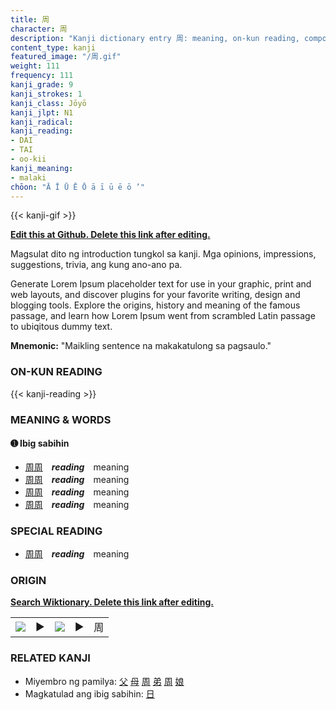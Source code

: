 ```yaml
---
title: 周
character: 周
description: "Kanji dictionary entry 周: meaning, on-kun reading, compounds, origin, related kanji"
content_type: kanji
featured_image: "/周.gif"
weight: 111
frequency: 111
kanji_grade: 9
kanji_strokes: 1
kanji_class: Jōyō
kanji_jlpt: N1
kanji_radical: 
kanji_reading: 
- DAI
- TAI
- oo-kii
kanji_meaning:
- malaki
chōon: "Ā Ī Ū Ē Ō ā ī ū ē ō ’"
---
```

[//]: # (Don't edit the line below. Kanji animated GIF code is automatically generated.)
{{< kanji-gif >}}

[//]: # (Edit below this line.)

**[Edit this at Github. Delete this link after editing.](https://github.com/tim0g/tim/tree/main/content/kanji/周/index.md)**

Magsulat dito ng introduction tungkol sa kanji. Mga opinions, impressions, suggestions, trivia, ang kung ano-ano pa.

Generate Lorem Ipsum placeholder text for use in your graphic, print and web layouts, and discover plugins for your favorite writing, design and blogging tools. Explore the origins, history and meaning of the famous passage, and learn how Lorem Ipsum went from scrambled Latin passage to ubiqitous dummy text.
 
**Mnemonic:** "Maikling sentence na makakatulong sa pagsaulo."

### ON-KUN READING

[//]: # (Don't edit the line below. ON-KUN READING code is automatically generated.)
{{< kanji-reading >}}

### MEANING & WORDS

#### ➊ **Ibig sabihin**
  - [周](../周)[周](../周)　***reading***　meaning
  - [周](../周)[周](../周)　***reading***　meaning
  - [周](../周)[周](../周)　***reading***　meaning
  - [周](../周)[周](../周)　***reading***　meaning

### SPECIAL READING
  - [周](../周)[周](../周)　***reading***　meaning

### ORIGIN

**[Search Wiktionary. Delete this link after editing.](https://wiktionary.org/wiki/周)**
<table class="kanji-table"><tr><td>
<img src="60px-周-bronze.svg.png">
</td><td>▶</td><td>
<img src="60px-周-oracle.svg.png">
</td><td>▶</td>
<td class="kanji-origin">周</td>
</tr></table>

### RELATED KANJI
- Miyembro ng pamilya: [父](../父) [母](../母) [周](../周) [弟](../弟) [周](../周) [娘](../娘)
- Magkatulad ang ibig sabihin: [日](../日)
